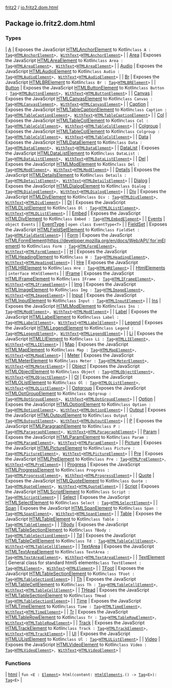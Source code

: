 [fritz2](../index.md) / [io.fritz2.dom.html](./index.md)

## Package io.fritz2.dom.html

### Types

| [A](-a/index.md) | Exposes the JavaScript [HTMLAnchorElement](https://developer.mozilla.org/en/docs/Web/API/HTMLAnchorElement) to Kotlin`class A : `[`Tag`](../io.fritz2.dom/-tag/index.md)`<`[`HTMLAnchorElement`](https://kotlinlang.org/api/latest/jvm/stdlib/org.w3c.dom/-h-t-m-l-anchor-element/index.html)`>, `[`WithText`](../io.fritz2.dom/-with-text/index.md)`<`[`HTMLAnchorElement`](https://kotlinlang.org/api/latest/jvm/stdlib/org.w3c.dom/-h-t-m-l-anchor-element/index.html)`>` |
| [Area](-area/index.md) | Exposes the JavaScript [HTMLAreaElement](https://developer.mozilla.org/en/docs/Web/API/HTMLAreaElement) to Kotlin`class Area : `[`Tag`](../io.fritz2.dom/-tag/index.md)`<`[`HTMLAreaElement`](https://kotlinlang.org/api/latest/jvm/stdlib/org.w3c.dom/-h-t-m-l-area-element/index.html)`>, `[`WithText`](../io.fritz2.dom/-with-text/index.md)`<`[`HTMLAreaElement`](https://kotlinlang.org/api/latest/jvm/stdlib/org.w3c.dom/-h-t-m-l-area-element/index.html)`>` |
| [Audio](-audio/index.md) | Exposes the JavaScript [HTMLAudioElement](https://developer.mozilla.org/en/docs/Web/API/HTMLAudioElement) to Kotlin`class Audio : `[`Tag`](../io.fritz2.dom/-tag/index.md)`<`[`HTMLAudioElement`](https://kotlinlang.org/api/latest/jvm/stdlib/org.w3c.dom/-h-t-m-l-audio-element/index.html)`>, `[`WithText`](../io.fritz2.dom/-with-text/index.md)`<`[`HTMLAudioElement`](https://kotlinlang.org/api/latest/jvm/stdlib/org.w3c.dom/-h-t-m-l-audio-element/index.html)`>` |
| [Br](-br/index.md) | Exposes the JavaScript [HTMLBRElement](https://developer.mozilla.org/en/docs/Web/API/HTMLBRElement) to Kotlin`class Br : `[`Tag`](../io.fritz2.dom/-tag/index.md)`<`[`HTMLBRElement`](https://kotlinlang.org/api/latest/jvm/stdlib/org.w3c.dom/-h-t-m-l-b-r-element/index.html)`>` |
| [Button](-button/index.md) | Exposes the JavaScript [HTMLButtonElement](https://developer.mozilla.org/en/docs/Web/API/HTMLButtonElement) to Kotlin`class Button : `[`Tag`](../io.fritz2.dom/-tag/index.md)`<`[`HTMLButtonElement`](https://kotlinlang.org/api/latest/jvm/stdlib/org.w3c.dom/-h-t-m-l-button-element/index.html)`>, `[`WithText`](../io.fritz2.dom/-with-text/index.md)`<`[`HTMLButtonElement`](https://kotlinlang.org/api/latest/jvm/stdlib/org.w3c.dom/-h-t-m-l-button-element/index.html)`>` |
| [Canvas](-canvas/index.md) | Exposes the JavaScript [HTMLCanvasElement](https://developer.mozilla.org/en/docs/Web/API/HTMLCanvasElement) to Kotlin`class Canvas : `[`Tag`](../io.fritz2.dom/-tag/index.md)`<`[`HTMLCanvasElement`](https://kotlinlang.org/api/latest/jvm/stdlib/org.w3c.dom/-h-t-m-l-canvas-element/index.html)`>, `[`WithText`](../io.fritz2.dom/-with-text/index.md)`<`[`HTMLCanvasElement`](https://kotlinlang.org/api/latest/jvm/stdlib/org.w3c.dom/-h-t-m-l-canvas-element/index.html)`>` |
| [Caption](-caption/index.md) | Exposes the JavaScript [HTMLTableCaptionElement](https://developer.mozilla.org/en/docs/Web/API/HTMLTableCaptionElement) to Kotlin`class Caption : `[`Tag`](../io.fritz2.dom/-tag/index.md)`<`[`HTMLTableCaptionElement`](https://kotlinlang.org/api/latest/jvm/stdlib/org.w3c.dom/-h-t-m-l-table-caption-element/index.html)`>, `[`WithText`](../io.fritz2.dom/-with-text/index.md)`<`[`HTMLTableCaptionElement`](https://kotlinlang.org/api/latest/jvm/stdlib/org.w3c.dom/-h-t-m-l-table-caption-element/index.html)`>` |
| [Col](-col/index.md) | Exposes the JavaScript [HTMLTableColElement](https://developer.mozilla.org/en/docs/Web/API/HTMLTableColElement) to Kotlin`class Col : `[`Tag`](../io.fritz2.dom/-tag/index.md)`<`[`HTMLTableColElement`](https://kotlinlang.org/api/latest/jvm/stdlib/org.w3c.dom/-h-t-m-l-table-col-element/index.html)`>, `[`WithText`](../io.fritz2.dom/-with-text/index.md)`<`[`HTMLTableColElement`](https://kotlinlang.org/api/latest/jvm/stdlib/org.w3c.dom/-h-t-m-l-table-col-element/index.html)`>` |
| [Colgroup](-colgroup/index.md) | Exposes the JavaScript [HTMLTableColElement](https://developer.mozilla.org/en/docs/Web/API/HTMLTableColElement) to Kotlin`class Colgroup : `[`Tag`](../io.fritz2.dom/-tag/index.md)`<`[`HTMLTableColElement`](https://kotlinlang.org/api/latest/jvm/stdlib/org.w3c.dom/-h-t-m-l-table-col-element/index.html)`>, `[`WithText`](../io.fritz2.dom/-with-text/index.md)`<`[`HTMLTableColElement`](https://kotlinlang.org/api/latest/jvm/stdlib/org.w3c.dom/-h-t-m-l-table-col-element/index.html)`>` |
| [Data](-data/index.md) | Exposes the JavaScript [HTMLDataElement](https://developer.mozilla.org/en/docs/Web/API/HTMLDataElement) to Kotlin`class Data : `[`Tag`](../io.fritz2.dom/-tag/index.md)`<`[`HTMLDataElement`](https://kotlinlang.org/api/latest/jvm/stdlib/org.w3c.dom/-h-t-m-l-data-element/index.html)`>, `[`WithText`](../io.fritz2.dom/-with-text/index.md)`<`[`HTMLDataElement`](https://kotlinlang.org/api/latest/jvm/stdlib/org.w3c.dom/-h-t-m-l-data-element/index.html)`>` |
| [DataList](-data-list/index.md) | Exposes the JavaScript [HTMLDataListElement](https://developer.mozilla.org/en/docs/Web/API/HTMLDataListElement) to Kotlin`class DataList : `[`Tag`](../io.fritz2.dom/-tag/index.md)`<`[`HTMLDataListElement`](https://kotlinlang.org/api/latest/jvm/stdlib/org.w3c.dom/-h-t-m-l-data-list-element/index.html)`>, `[`WithText`](../io.fritz2.dom/-with-text/index.md)`<`[`HTMLDataListElement`](https://kotlinlang.org/api/latest/jvm/stdlib/org.w3c.dom/-h-t-m-l-data-list-element/index.html)`>` |
| [Del](-del/index.md) | Exposes the JavaScript [HTMLModElement](https://developer.mozilla.org/en/docs/Web/API/HTMLModElement) to Kotlin`class Del : `[`Tag`](../io.fritz2.dom/-tag/index.md)`<`[`HTMLModElement`](https://kotlinlang.org/api/latest/jvm/stdlib/org.w3c.dom/-h-t-m-l-mod-element/index.html)`>, `[`WithText`](../io.fritz2.dom/-with-text/index.md)`<`[`HTMLModElement`](https://kotlinlang.org/api/latest/jvm/stdlib/org.w3c.dom/-h-t-m-l-mod-element/index.html)`>` |
| [Details](-details/index.md) | Exposes the JavaScript [HTMLDetailsElement](https://developer.mozilla.org/en/docs/Web/API/HTMLDetailsElement) to Kotlin`class Details : `[`Tag`](../io.fritz2.dom/-tag/index.md)`<`[`HTMLDetailsElement`](https://kotlinlang.org/api/latest/jvm/stdlib/org.w3c.dom/-h-t-m-l-details-element/index.html)`>, `[`WithText`](../io.fritz2.dom/-with-text/index.md)`<`[`HTMLDetailsElement`](https://kotlinlang.org/api/latest/jvm/stdlib/org.w3c.dom/-h-t-m-l-details-element/index.html)`>` |
| [Dialog](-dialog/index.md) | Exposes the JavaScript [HTMLDialogElement](https://developer.mozilla.org/en/docs/Web/API/HTMLDialogElement) to Kotlin`class Dialog : `[`Tag`](../io.fritz2.dom/-tag/index.md)`<`[`HTMLDialogElement`](https://kotlinlang.org/api/latest/jvm/stdlib/org.w3c.dom/-h-t-m-l-dialog-element/index.html)`>, `[`WithText`](../io.fritz2.dom/-with-text/index.md)`<`[`HTMLDialogElement`](https://kotlinlang.org/api/latest/jvm/stdlib/org.w3c.dom/-h-t-m-l-dialog-element/index.html)`>` |
| [Div](-div/index.md) | Exposes the JavaScript [HTMLDivElement](https://developer.mozilla.org/en/docs/Web/API/HTMLDivElement) to Kotlin`class Div : `[`Tag`](../io.fritz2.dom/-tag/index.md)`<`[`HTMLDivElement`](https://kotlinlang.org/api/latest/jvm/stdlib/org.w3c.dom/-h-t-m-l-div-element/index.html)`>, `[`WithText`](../io.fritz2.dom/-with-text/index.md)`<`[`HTMLDivElement`](https://kotlinlang.org/api/latest/jvm/stdlib/org.w3c.dom/-h-t-m-l-div-element/index.html)`>` |
| [Dl](-dl/index.md) | Exposes the JavaScript [HTMLDListElement](https://developer.mozilla.org/en/docs/Web/API/HTMLDListElement) to Kotlin`class Dl : `[`Tag`](../io.fritz2.dom/-tag/index.md)`<`[`HTMLDListElement`](https://kotlinlang.org/api/latest/jvm/stdlib/org.w3c.dom/-h-t-m-l-d-list-element/index.html)`>, `[`WithText`](../io.fritz2.dom/-with-text/index.md)`<`[`HTMLDListElement`](https://kotlinlang.org/api/latest/jvm/stdlib/org.w3c.dom/-h-t-m-l-d-list-element/index.html)`>` |
| [Embed](-embed/index.md) | Exposes the JavaScript [HTMLDivElement](https://developer.mozilla.org/en/docs/Web/API/HTMLDivElement) to Kotlin`class Embed : `[`Tag`](../io.fritz2.dom/-tag/index.md)`<`[`HTMLEmbedElement`](https://kotlinlang.org/api/latest/jvm/stdlib/org.w3c.dom/-h-t-m-l-embed-element/index.html)`>` |
| [Events](-events/index.md) | `object Events` |
| [EventType](-event-type/index.md) | `open class EventType<T>` |
| [FieldSet](-field-set/index.md) | Exposes the JavaScript [HTMLFieldSetElement](https://developer.mozilla.org/en/docs/Web/API/HTMLFieldSetElement) to Kotlin`class FieldSet : `[`Tag`](../io.fritz2.dom/-tag/index.md)`<`[`HTMLFieldSetElement`](https://kotlinlang.org/api/latest/jvm/stdlib/org.w3c.dom/-h-t-m-l-field-set-element/index.html)`>` |
| [Form](-form/index.md) | Exposes the JavaScript [HTMLFormElement](https://kotlinlang.org/api/latest/jvm/stdlib/org.w3c.dom/-h-t-m-l-form-element/index.html)(https://developer.mozilla.org/en/docs/Web/API/`for`mElement) to Kotlin`class Form : `[`Tag`](../io.fritz2.dom/-tag/index.md)`<`[`HTMLFormElement`](https://kotlinlang.org/api/latest/jvm/stdlib/org.w3c.dom/-h-t-m-l-form-element/index.html)`>, `[`WithText`](../io.fritz2.dom/-with-text/index.md)`<`[`HTMLFormElement`](https://kotlinlang.org/api/latest/jvm/stdlib/org.w3c.dom/-h-t-m-l-form-element/index.html)`>` |
| [H](-h/index.md) | Exposes the JavaScript [HTMLHeadingElement](https://developer.mozilla.org/en/docs/Web/API/HTMLHeadingElement) to Kotlin`class H : `[`Tag`](../io.fritz2.dom/-tag/index.md)`<`[`HTMLHeadingElement`](https://kotlinlang.org/api/latest/jvm/stdlib/org.w3c.dom/-h-t-m-l-heading-element/index.html)`>, `[`WithText`](../io.fritz2.dom/-with-text/index.md)`<`[`HTMLHeadingElement`](https://kotlinlang.org/api/latest/jvm/stdlib/org.w3c.dom/-h-t-m-l-heading-element/index.html)`>` |
| [Hre](-hre/index.md) | Exposes the JavaScript [HTMLHRElement](https://developer.mozilla.org/en/docs/Web/API/HTMLHRElement) to Kotlin`class Hre : `[`Tag`](../io.fritz2.dom/-tag/index.md)`<`[`HTMLHRElement`](https://kotlinlang.org/api/latest/jvm/stdlib/org.w3c.dom/-h-t-m-l-h-r-element/index.html)`>` |
| [HtmlElements](-html-elements/index.md) | `interface HtmlElements` |
| [IFrame](-i-frame/index.md) | Exposes the JavaScript [HTMLIFrameElement](https://developer.mozilla.org/en/docs/Web/API/HTMLIFrameElement) to Kotlin`class IFrame : `[`Tag`](../io.fritz2.dom/-tag/index.md)`<`[`HTMLIFrameElement`](https://kotlinlang.org/api/latest/jvm/stdlib/org.w3c.dom/-h-t-m-l-i-frame-element/index.html)`>, `[`WithText`](../io.fritz2.dom/-with-text/index.md)`<`[`HTMLIFrameElement`](https://kotlinlang.org/api/latest/jvm/stdlib/org.w3c.dom/-h-t-m-l-i-frame-element/index.html)`>` |
| [Img](-img/index.md) | Exposes the JavaScript [HTMLImageElement](https://developer.mozilla.org/en/docs/Web/API/HTMLImageElement) to Kotlin`class Img : `[`Tag`](../io.fritz2.dom/-tag/index.md)`<`[`HTMLImageElement`](https://kotlinlang.org/api/latest/jvm/stdlib/org.w3c.dom/-h-t-m-l-image-element/index.html)`>, `[`WithText`](../io.fritz2.dom/-with-text/index.md)`<`[`HTMLImageElement`](https://kotlinlang.org/api/latest/jvm/stdlib/org.w3c.dom/-h-t-m-l-image-element/index.html)`>` |
| [Input](-input/index.md) | Exposes the JavaScript [HTMLInputElement](https://developer.mozilla.org/en/docs/Web/API/HTMLInputElement) to Kotlin`class Input : `[`Tag`](../io.fritz2.dom/-tag/index.md)`<`[`HTMLInputElement`](https://kotlinlang.org/api/latest/jvm/stdlib/org.w3c.dom/-h-t-m-l-input-element/index.html)`>` |
| [Ins](-ins/index.md) | Exposes the JavaScript [HTMLModElement](https://developer.mozilla.org/en/docs/Web/API/HTMLModElement) to Kotlin`class Ins : `[`Tag`](../io.fritz2.dom/-tag/index.md)`<`[`HTMLModElement`](https://kotlinlang.org/api/latest/jvm/stdlib/org.w3c.dom/-h-t-m-l-mod-element/index.html)`>, `[`WithText`](../io.fritz2.dom/-with-text/index.md)`<`[`HTMLModElement`](https://kotlinlang.org/api/latest/jvm/stdlib/org.w3c.dom/-h-t-m-l-mod-element/index.html)`>` |
| [Label](-label/index.md) | Exposes the JavaScript [HTMLLabelElement](https://developer.mozilla.org/en/docs/Web/API/HTMLLabelElement) to Kotlin`class Label : `[`Tag`](../io.fritz2.dom/-tag/index.md)`<`[`HTMLLabelElement`](https://kotlinlang.org/api/latest/jvm/stdlib/org.w3c.dom/-h-t-m-l-label-element/index.html)`>, `[`WithText`](../io.fritz2.dom/-with-text/index.md)`<`[`HTMLLabelElement`](https://kotlinlang.org/api/latest/jvm/stdlib/org.w3c.dom/-h-t-m-l-label-element/index.html)`>` |
| [Legend](-legend/index.md) | Exposes the JavaScript [HTMLLegendElement](https://developer.mozilla.org/en/docs/Web/API/HTMLLegendElement) to Kotlin`class Legend : `[`Tag`](../io.fritz2.dom/-tag/index.md)`<`[`HTMLLegendElement`](https://kotlinlang.org/api/latest/jvm/stdlib/org.w3c.dom/-h-t-m-l-legend-element/index.html)`>, `[`WithText`](../io.fritz2.dom/-with-text/index.md)`<`[`HTMLLegendElement`](https://kotlinlang.org/api/latest/jvm/stdlib/org.w3c.dom/-h-t-m-l-legend-element/index.html)`>` |
| [Li](-li/index.md) | Exposes the JavaScript [HTMLLIElement](https://developer.mozilla.org/en/docs/Web/API/HTMLLIElement) to Kotlin`class Li : `[`Tag`](../io.fritz2.dom/-tag/index.md)`<`[`HTMLLIElement`](https://kotlinlang.org/api/latest/jvm/stdlib/org.w3c.dom/-h-t-m-l-l-i-element/index.html)`>, `[`WithText`](../io.fritz2.dom/-with-text/index.md)`<`[`HTMLLIElement`](https://kotlinlang.org/api/latest/jvm/stdlib/org.w3c.dom/-h-t-m-l-l-i-element/index.html)`>` |
| [Map](-map/index.md) | Exposes the JavaScript [HTMLMapElement](https://developer.mozilla.org/en/docs/Web/API/HTMLMapElement) to Kotlin`class Map : `[`Tag`](../io.fritz2.dom/-tag/index.md)`<`[`HTMLMapElement`](https://kotlinlang.org/api/latest/jvm/stdlib/org.w3c.dom/-h-t-m-l-map-element/index.html)`>, `[`WithText`](../io.fritz2.dom/-with-text/index.md)`<`[`HTMLMapElement`](https://kotlinlang.org/api/latest/jvm/stdlib/org.w3c.dom/-h-t-m-l-map-element/index.html)`>` |
| [Meter](-meter/index.md) | Exposes the JavaScript [HTMLMeterElement](https://developer.mozilla.org/en/docs/Web/API/HTMLMeterElement) to Kotlin`class Meter : `[`Tag`](../io.fritz2.dom/-tag/index.md)`<`[`HTMLMeterElement`](https://kotlinlang.org/api/latest/jvm/stdlib/org.w3c.dom/-h-t-m-l-meter-element/index.html)`>, `[`WithText`](../io.fritz2.dom/-with-text/index.md)`<`[`HTMLMeterElement`](https://kotlinlang.org/api/latest/jvm/stdlib/org.w3c.dom/-h-t-m-l-meter-element/index.html)`>` |
| [Object](-object/index.md) | Exposes the JavaScript [HTMLObjectElement](https://developer.mozilla.org/en/docs/Web/API/HTMLObjectElement) to Kotlin`class Object : `[`Tag`](../io.fritz2.dom/-tag/index.md)`<`[`HTMLObjectElement`](https://kotlinlang.org/api/latest/jvm/stdlib/org.w3c.dom/-h-t-m-l-object-element/index.html)`>, `[`WithText`](../io.fritz2.dom/-with-text/index.md)`<`[`HTMLObjectElement`](https://kotlinlang.org/api/latest/jvm/stdlib/org.w3c.dom/-h-t-m-l-object-element/index.html)`>` |
| [Ol](-ol/index.md) | Exposes the JavaScript [HTMLOListElement](https://developer.mozilla.org/en/docs/Web/API/HTMLOListElement) to Kotlin`class Ol : `[`Tag`](../io.fritz2.dom/-tag/index.md)`<`[`HTMLOListElement`](https://kotlinlang.org/api/latest/jvm/stdlib/org.w3c.dom/-h-t-m-l-o-list-element/index.html)`>, `[`WithText`](../io.fritz2.dom/-with-text/index.md)`<`[`HTMLOListElement`](https://kotlinlang.org/api/latest/jvm/stdlib/org.w3c.dom/-h-t-m-l-o-list-element/index.html)`>` |
| [Optgroup](-optgroup/index.md) | Exposes the JavaScript [HTMLOptGroupElement](https://developer.mozilla.org/en/docs/Web/API/HTMLOptGroupElement) to Kotlin`class Optgroup : `[`Tag`](../io.fritz2.dom/-tag/index.md)`<`[`HTMLOptGroupElement`](https://kotlinlang.org/api/latest/jvm/stdlib/org.w3c.dom/-h-t-m-l-opt-group-element/index.html)`>, `[`WithText`](../io.fritz2.dom/-with-text/index.md)`<`[`HTMLOptGroupElement`](https://kotlinlang.org/api/latest/jvm/stdlib/org.w3c.dom/-h-t-m-l-opt-group-element/index.html)`>` |
| [Option](-option/index.md) | Exposes the JavaScript [HTMLOptionElement](https://developer.mozilla.org/en/docs/Web/API/HTMLOptionElement) to Kotlin`class Option : `[`Tag`](../io.fritz2.dom/-tag/index.md)`<`[`HTMLOptionElement`](https://kotlinlang.org/api/latest/jvm/stdlib/org.w3c.dom/-h-t-m-l-option-element/index.html)`>, `[`WithText`](../io.fritz2.dom/-with-text/index.md)`<`[`HTMLOptionElement`](https://kotlinlang.org/api/latest/jvm/stdlib/org.w3c.dom/-h-t-m-l-option-element/index.html)`>` |
| [Output](-output/index.md) | Exposes the JavaScript [HTMLOutputElement](https://developer.mozilla.org/en/docs/Web/API/HTMLOutputElement) to Kotlin`class Output : `[`Tag`](../io.fritz2.dom/-tag/index.md)`<`[`HTMLOutputElement`](https://kotlinlang.org/api/latest/jvm/stdlib/org.w3c.dom/-h-t-m-l-output-element/index.html)`>, `[`WithText`](../io.fritz2.dom/-with-text/index.md)`<`[`HTMLOutputElement`](https://kotlinlang.org/api/latest/jvm/stdlib/org.w3c.dom/-h-t-m-l-output-element/index.html)`>` |
| [P](-p/index.md) | Exposes the JavaScript [HTMLParagraphElement](https://developer.mozilla.org/en/docs/Web/API/HTMLParagraphElement) to Kotlin`class P : `[`Tag`](../io.fritz2.dom/-tag/index.md)`<`[`HTMLParagraphElement`](https://kotlinlang.org/api/latest/jvm/stdlib/org.w3c.dom/-h-t-m-l-paragraph-element/index.html)`>, `[`WithText`](../io.fritz2.dom/-with-text/index.md)`<`[`HTMLParagraphElement`](https://kotlinlang.org/api/latest/jvm/stdlib/org.w3c.dom/-h-t-m-l-paragraph-element/index.html)`>` |
| [Param](-param/index.md) | Exposes the JavaScript [HTMLParamElement](https://developer.mozilla.org/en/docs/Web/API/HTMLParamElement) to Kotlin`class Param : `[`Tag`](../io.fritz2.dom/-tag/index.md)`<`[`HTMLParamElement`](https://kotlinlang.org/api/latest/jvm/stdlib/org.w3c.dom/-h-t-m-l-param-element/index.html)`>, `[`WithText`](../io.fritz2.dom/-with-text/index.md)`<`[`HTMLParamElement`](https://kotlinlang.org/api/latest/jvm/stdlib/org.w3c.dom/-h-t-m-l-param-element/index.html)`>` |
| [Picture](-picture/index.md) | Exposes the JavaScript [HTMLPictureElement](https://developer.mozilla.org/en/docs/Web/API/HTMLPictureElement) to Kotlin`class Picture : `[`Tag`](../io.fritz2.dom/-tag/index.md)`<`[`HTMLPictureElement`](https://kotlinlang.org/api/latest/jvm/stdlib/org.w3c.dom/-h-t-m-l-picture-element/index.html)`>, `[`WithText`](../io.fritz2.dom/-with-text/index.md)`<`[`HTMLPictureElement`](https://kotlinlang.org/api/latest/jvm/stdlib/org.w3c.dom/-h-t-m-l-picture-element/index.html)`>` |
| [Pre](-pre/index.md) | Exposes the JavaScript [HTMLPreElement](https://developer.mozilla.org/en/docs/Web/API/HTMLPreElement) to Kotlin`class Pre : `[`Tag`](../io.fritz2.dom/-tag/index.md)`<`[`HTMLPreElement`](https://kotlinlang.org/api/latest/jvm/stdlib/org.w3c.dom/-h-t-m-l-pre-element/index.html)`>, `[`WithText`](../io.fritz2.dom/-with-text/index.md)`<`[`HTMLPreElement`](https://kotlinlang.org/api/latest/jvm/stdlib/org.w3c.dom/-h-t-m-l-pre-element/index.html)`>` |
| [Progress](-progress/index.md) | Exposes the JavaScript [HTMLProgressElement](https://developer.mozilla.org/en/docs/Web/API/HTMLProgressElement) to Kotlin`class Progress : `[`Tag`](../io.fritz2.dom/-tag/index.md)`<`[`HTMLProgressElement`](https://kotlinlang.org/api/latest/jvm/stdlib/org.w3c.dom/-h-t-m-l-progress-element/index.html)`>, `[`WithText`](../io.fritz2.dom/-with-text/index.md)`<`[`HTMLProgressElement`](https://kotlinlang.org/api/latest/jvm/stdlib/org.w3c.dom/-h-t-m-l-progress-element/index.html)`>` |
| [Quote](-quote/index.md) | Exposes the JavaScript [HTMLQuoteElement](https://developer.mozilla.org/en/docs/Web/API/HTMLQuoteElement) to Kotlin`class Quote : `[`Tag`](../io.fritz2.dom/-tag/index.md)`<`[`HTMLQuoteElement`](https://kotlinlang.org/api/latest/jvm/stdlib/org.w3c.dom/-h-t-m-l-quote-element/index.html)`>, `[`WithText`](../io.fritz2.dom/-with-text/index.md)`<`[`HTMLQuoteElement`](https://kotlinlang.org/api/latest/jvm/stdlib/org.w3c.dom/-h-t-m-l-quote-element/index.html)`>` |
| [Script](-script/index.md) | Exposes the JavaScript [HTMLScriptElement](https://developer.mozilla.org/en/docs/Web/API/HTMLScriptElement) to Kotlin`class Script : `[`Tag`](../io.fritz2.dom/-tag/index.md)`<`[`HTMLScriptElement`](https://kotlinlang.org/api/latest/jvm/stdlib/org.w3c.dom/-h-t-m-l-script-element/index.html)`>` |
| [Select](-select/index.md) | Exposes the JavaScript [HTMLSelectElement](https://developer.mozilla.org/en/docs/Web/API/HTMLSelectElement) to Kotlin`class Select : `[`Tag`](../io.fritz2.dom/-tag/index.md)`<`[`HTMLSelectElement`](https://kotlinlang.org/api/latest/jvm/stdlib/org.w3c.dom/-h-t-m-l-select-element/index.html)`>` |
| [Span](-span/index.md) | Exposes the JavaScript [HTMLSpanElement](https://developer.mozilla.org/en/docs/Web/API/HTMLSpanElement) to Kotlin`class Span : `[`Tag`](../io.fritz2.dom/-tag/index.md)`<`[`HTMLSpanElement`](https://kotlinlang.org/api/latest/jvm/stdlib/org.w3c.dom/-h-t-m-l-span-element/index.html)`>, `[`WithText`](../io.fritz2.dom/-with-text/index.md)`<`[`HTMLSpanElement`](https://kotlinlang.org/api/latest/jvm/stdlib/org.w3c.dom/-h-t-m-l-span-element/index.html)`>` |
| [Table](-table/index.md) | Exposes the JavaScript [HTMLTableElement](https://developer.mozilla.org/en/docs/Web/API/HTMLTableElement) to Kotlin`class Table : `[`Tag`](../io.fritz2.dom/-tag/index.md)`<`[`HTMLTableElement`](https://kotlinlang.org/api/latest/jvm/stdlib/org.w3c.dom/-h-t-m-l-table-element/index.html)`>` |
| [TBody](-t-body/index.md) | Exposes the JavaScript [HTMLTableSectionElement](https://developer.mozilla.org/en/docs/Web/API/HTMLTableSectionElement) to Kotlin`class TBody : `[`Tag`](../io.fritz2.dom/-tag/index.md)`<`[`HTMLTableSectionElement`](https://kotlinlang.org/api/latest/jvm/stdlib/org.w3c.dom/-h-t-m-l-table-section-element/index.html)`>` |
| [Td](-td/index.md) | Exposes the JavaScript [HTMLTableCellElement](https://developer.mozilla.org/en/docs/Web/API/HTMLTableCellElement) to Kotlin`class Td : `[`Tag`](../io.fritz2.dom/-tag/index.md)`<`[`HTMLTableCellElement`](https://kotlinlang.org/api/latest/jvm/stdlib/org.w3c.dom/-h-t-m-l-table-cell-element/index.html)`>, `[`WithText`](../io.fritz2.dom/-with-text/index.md)`<`[`HTMLTableCellElement`](https://kotlinlang.org/api/latest/jvm/stdlib/org.w3c.dom/-h-t-m-l-table-cell-element/index.html)`>` |
| [TextArea](-text-area/index.md) | Exposes the JavaScript [HTMLTextAreaElement](https://developer.mozilla.org/en/docs/Web/API/HTMLTextAreaElement) to Kotlin`class TextArea : `[`Tag`](../io.fritz2.dom/-tag/index.md)`<`[`HTMLTextAreaElement`](https://kotlinlang.org/api/latest/jvm/stdlib/org.w3c.dom/-h-t-m-l-text-area-element/index.html)`>, `[`WithText`](../io.fritz2.dom/-with-text/index.md)`<`[`HTMLTextAreaElement`](https://kotlinlang.org/api/latest/jvm/stdlib/org.w3c.dom/-h-t-m-l-text-area-element/index.html)`>` |
| [TextElement](-text-element/index.md) | General class for standard html5 elements`class TextElement : `[`Tag`](../io.fritz2.dom/-tag/index.md)`<`[`HTMLElement`](https://kotlinlang.org/api/latest/jvm/stdlib/org.w3c.dom/-h-t-m-l-element/index.html)`>, `[`WithText`](../io.fritz2.dom/-with-text/index.md)`<`[`HTMLElement`](https://kotlinlang.org/api/latest/jvm/stdlib/org.w3c.dom/-h-t-m-l-element/index.html)`>` |
| [TFoot](-t-foot/index.md) | Exposes the JavaScript [HTMLTableSectionElement](https://developer.mozilla.org/en/docs/Web/API/HTMLTableSectionElement) to Kotlin`class TFoot : `[`Tag`](../io.fritz2.dom/-tag/index.md)`<`[`HTMLTableSectionElement`](https://kotlinlang.org/api/latest/jvm/stdlib/org.w3c.dom/-h-t-m-l-table-section-element/index.html)`>` |
| [Th](-th/index.md) | Exposes the JavaScript [HTMLTableCellElement](https://developer.mozilla.org/en/docs/Web/API/HTMLTableCellElement) to Kotlin`class Th : `[`Tag`](../io.fritz2.dom/-tag/index.md)`<`[`HTMLTableCellElement`](https://kotlinlang.org/api/latest/jvm/stdlib/org.w3c.dom/-h-t-m-l-table-cell-element/index.html)`>, `[`WithText`](../io.fritz2.dom/-with-text/index.md)`<`[`HTMLTableCellElement`](https://kotlinlang.org/api/latest/jvm/stdlib/org.w3c.dom/-h-t-m-l-table-cell-element/index.html)`>` |
| [THead](-t-head/index.md) | Exposes the JavaScript [HTMLTableSectionElement](https://developer.mozilla.org/en/docs/Web/API/HTMLTableSectionElement) to Kotlin`class THead : `[`Tag`](../io.fritz2.dom/-tag/index.md)`<`[`HTMLTableSectionElement`](https://kotlinlang.org/api/latest/jvm/stdlib/org.w3c.dom/-h-t-m-l-table-section-element/index.html)`>` |
| [Time](-time/index.md) | Exposes the JavaScript [HTMLTimeElement](https://developer.mozilla.org/en/docs/Web/API/HTMLTimeElement) to Kotlin`class Time : `[`Tag`](../io.fritz2.dom/-tag/index.md)`<`[`HTMLTimeElement`](https://kotlinlang.org/api/latest/jvm/stdlib/org.w3c.dom/-h-t-m-l-time-element/index.html)`>, `[`WithText`](../io.fritz2.dom/-with-text/index.md)`<`[`HTMLTimeElement`](https://kotlinlang.org/api/latest/jvm/stdlib/org.w3c.dom/-h-t-m-l-time-element/index.html)`>` |
| [Tr](-tr/index.md) | Exposes the JavaScript [HTMLTableRowElement](https://developer.mozilla.org/en/docs/Web/API/HTMLTableRowElement) to Kotlin`class Tr : `[`Tag`](../io.fritz2.dom/-tag/index.md)`<`[`HTMLTableRowElement`](https://kotlinlang.org/api/latest/jvm/stdlib/org.w3c.dom/-h-t-m-l-table-row-element/index.html)`>, `[`WithText`](../io.fritz2.dom/-with-text/index.md)`<`[`HTMLTableRowElement`](https://kotlinlang.org/api/latest/jvm/stdlib/org.w3c.dom/-h-t-m-l-table-row-element/index.html)`>` |
| [Track](-track/index.md) | Exposes the JavaScript [HTMLTrackElement](https://developer.mozilla.org/en/docs/Web/API/HTMLTrackElement) to Kotlin`class Track : `[`Tag`](../io.fritz2.dom/-tag/index.md)`<`[`HTMLTrackElement`](https://kotlinlang.org/api/latest/jvm/stdlib/org.w3c.dom/-h-t-m-l-track-element/index.html)`>, `[`WithText`](../io.fritz2.dom/-with-text/index.md)`<`[`HTMLTrackElement`](https://kotlinlang.org/api/latest/jvm/stdlib/org.w3c.dom/-h-t-m-l-track-element/index.html)`>` |
| [Ul](-ul/index.md) | Exposes the JavaScript [HTMLUListElement](https://developer.mozilla.org/en/docs/Web/API/HTMLUListElement) to Kotlin`class Ul : `[`Tag`](../io.fritz2.dom/-tag/index.md)`<`[`HTMLUListElement`](https://kotlinlang.org/api/latest/jvm/stdlib/org.w3c.dom/-h-t-m-l-u-list-element/index.html)`>` |
| [Video](-video/index.md) | Exposes the JavaScript [HTMLVideoElement](https://developer.mozilla.org/en/docs/Web/API/HTMLVideoElement) to Kotlin`class Video : `[`Tag`](../io.fritz2.dom/-tag/index.md)`<`[`HTMLVideoElement`](https://kotlinlang.org/api/latest/jvm/stdlib/org.w3c.dom/-h-t-m-l-video-element/index.html)`>, `[`WithText`](../io.fritz2.dom/-with-text/index.md)`<`[`HTMLVideoElement`](https://kotlinlang.org/api/latest/jvm/stdlib/org.w3c.dom/-h-t-m-l-video-element/index.html)`>` |

### Functions

| [html](html.md) | `fun <E : `[`Element`](https://kotlinlang.org/api/latest/jvm/stdlib/org.w3c.dom/-element/index.html)`> html(content: `[`HtmlElements`](-html-elements/index.md)`.() -> `[`Tag`](../io.fritz2.dom/-tag/index.md)`<E>): `[`Tag`](../io.fritz2.dom/-tag/index.md)`<E>` |

